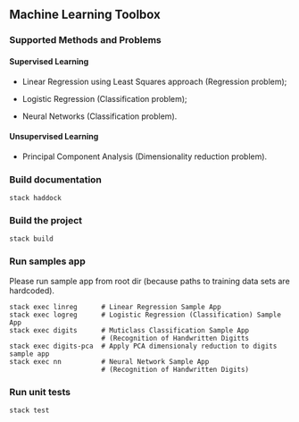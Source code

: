 ## Machine Learning Toolbox

### Supported Methods and Problems

#### Supervised Learning

* Linear Regression using Least Squares approach (Regression problem);

* Logistic Regression (Classification problem);

* Neural Networks (Classification problem).

#### Unsupervised Learning

* Principal Component Analysis (Dimensionality reduction problem).

### Build documentation

    stack haddock

### Build the project

    stack build

### Run samples app

Please run sample app from root dir (because paths to training data sets are hardcoded).

    stack exec linreg      # Linear Regression Sample App
    stack exec logreg      # Logistic Regression (Classification) Sample App
    stack exec digits      # Muticlass Classification Sample App
                           # (Recognition of Handwritten Digitts
    stack exec digits-pca  # Apply PCA dimensionaly reduction to digits sample app
    stack exec nn          # Neural Network Sample App
                           # (Recognition of Handwritten Digits)

### Run unit tests

    stack test
